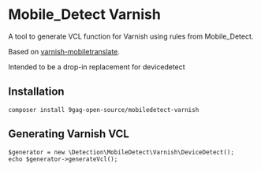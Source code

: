 # Mobile_Detect Varnish

A tool to generate VCL function for Varnish using rules from Mobile_Detect.

Based on [varnish-mobiletranslate](https://github.com/willemk/varnish-mobiletranslate/Mobile_Detect).

Intended to be a drop-in replacement for devicedetect

## Installation

```
composer install 9gag-open-source/mobiledetect-varnish
```

## Generating Varnish VCL

```
$generator = new \Detection\MobileDetect\Varnish\DeviceDetect();
echo $generator->generateVcl();
```
